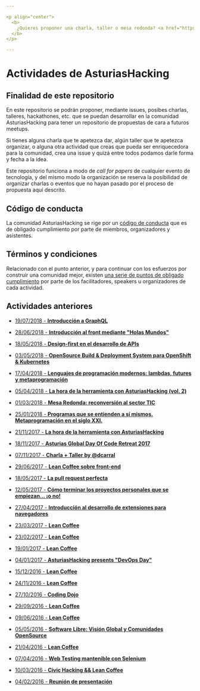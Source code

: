 ```yaml
---

<p align="center">
  <b>
    ¿Quieres proponer una charla, taller o mesa redonda? <a href="https://github.com/asturiashacking/activities/issues/new">Pulsa aquí para crear una nueva actividad</a>
  </b>
</p>

---
```


# Actividades de AsturiasHacking

## Finalidad de este repositorio

En este repositorio se podrán proponer, mediante issues, posibes charlas, talleres, hackathones, etc. que se puedan desarrollar en la comunidad AsturiasHacking para tener un repositorio de propuestas de cara a futuros meetups.

Si tienes alguna charla que te apetezca dar, algún taller que te apetezca organizar, o alguna otra actividad que creas que pueda ser enriquecedora para la comunidad, crea una issue y quizá entre todos podamos darle forma y fecha a la idea.

Este repositorio funciona a modo de _call for papers_ de cualquier evento de tecnología, y del mismo modo la organización se reserva la posibilidad de organizar charlas o eventos que no hayan pasado por el proceso de propuesta aquí descrito.

## Código de conducta

La comunidad AsturiasHacking se rige por un [código de conducta](https://github.com/asturiashacking/core/blob/master/coc/CODE_OF_CONDUCT.md) que es de obligado cumplimiento por parte de miembros, organizadores y asistentes.

## Términos y condiciones

Relacionado con el punto anterior, y para continuar con los esfuerzos por construir una comunidad mejor, existen [una serie de puntos de obligado cumplimiento](TERMS.md) por parte de los facilitadores, speakers u organizadores de cada actividad.

## Actividades anteriores

- [19/07/2018 - **Introducción a GraphQL**](https://www.meetup.com/es-ES/AsturiasHacking/events/251636743/)

- [28/06/2018 - **Introducción al front mediante "Holas Mundos"**](https://www.meetup.com/AsturiasHacking/events/251636681/)

- [18/05/2018 - **Design-first en el desarrollo de APIs**](https://www.meetup.com/es-ES/AsturiasHacking/events/249100549/)

- [03/05/2018 - **OpenSource Build & Deployment System para OpenShift & Kubernetes**](https://www.meetup.com/AsturiasHacking/events/249097148/)

- [17/04/2018 - **Lenguajes de programación modernos: lambdas, futures y metaprogramación**](https://www.meetup.com/es-ES/AsturiasHacking/events/249101826/)

- [05/04/2018 - **La hora de la herramienta con AsturiasHacking (vol. 2)**](https://www.meetup.com/AsturiasHacking/events/249095656/)

- [01/03/2018 - **Mesa Redonda: reconversión al sector TIC**](https://www.meetup.com/es-ES/AsturiasHacking/events/247829899/)

- [25/01/2018 - **Programas que se entienden a sí mismos. Metaprogramación en el siglo XXI.**](https://www.meetup.com/es-ES/AsturiasHacking/events/246305236/)

- [21/11/2017 - **La hora de la herramienta con AsturiasHacking**](https://www.meetup.com/es-ES/AsturiasHacking/events/245558292/)

- [18/11/2017 - **Asturias Global Day Of Code Retreat 2017**](https://www.meetup.com/AsturiasHacking/events/244978487/)

- [07/11/2017 - **Charla + Taller by @dcarral**](https://www.meetup.com/AsturiasHacking/events/244424657/)

- [29/06/2017 - **Lean Coffee sobre front-end**](https://www.meetup.com/es-ES/preview/AsturiasHacking/events/240780072)

- [18/05/2017 - **La pull request perfecta**](https://www.meetup.com/es-ES/preview/AsturiasHacking/events/239636532)

- [12/05/2017 - **Cómo terminar los proyectos personales que se empiezan... ¡o no!**](https://www.meetup.com/es-ES/preview/AsturiasHacking/events/238462152)

- [27/04/2017 - **Introducción al desarrollo de extensiones para navegadores**](https://www.meetup.com/es-ES/preview/AsturiasHacking/events/239126783)

- [23/03/2017 - **Lean Coffee**](https://www.meetup.com/es-ES/preview/AsturiasHacking/events/237659359)

- [23/02/2017 - **Lean Coffee**](https://www.meetup.com/es-ES/preview/AsturiasHacking/events/236520299)

- [19/01/2017 - **Lean Coffee**](https://www.meetup.com/es-ES/preview/AsturiasHacking/events/236520293)

- [04/01/2017 - **AsturiasHacking presents "DevOps Day"**](https://www.meetup.com/es-ES/preview/AsturiasHacking/events/236190595)

- [15/12/2016 - **Lean Coffee**](https://www.meetup.com/es-ES/preview/AsturiasHacking/events/236199260)

- [24/11/2016 - **Lean Coffee**](https://www.meetup.com/es-ES/preview/AsturiasHacking/events/235322389)

- [27/10/2016 - **Coding Dojo**](https://www.meetup.com/es-ES/preview/AsturiasHacking/events/234663955)

- [29/09/2016 - **Lean Coffee**](https://www.meetup.com/es-ES/preview/AsturiasHacking/events/234237502)

- [09/06/2016 - **Lean Coffee**](https://www.meetup.com/es-ES/preview/AsturiasHacking/events/231331530)

- [05/05/2016 - **Software Libre: Visión Global y Comunidades OpenSource**](https://www.meetup.com/es-ES/preview/AsturiasHacking/events/230588913)

- [21/04/2016 - **Lean Coffee**](https://www.meetup.com/es-ES/preview/AsturiasHacking/events/230113904)

- [07/04/2016 - **Web Testing mantenible con Selenium**](https://www.meetup.com/es-ES/preview/AsturiasHacking/events/229575681)

- [10/03/2016 - **Civic Hacking && Lean Coffee**](https://www.meetup.com/es-ES/preview/AsturiasHacking/events/228899897)

- [04/02/2016 - **Reunión de presentación**](https://www.meetup.com/es-ES/preview/AsturiasHacking/events/228234360)
